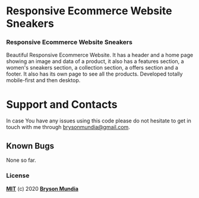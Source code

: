 # Responsive Ecommerce Website Sneakers

### Responsive Ecommerce Website Sneakers
Beautiful Responsive Ecommerce Website. It has a header and a home page showing an image and data of a product, it also has a features section, a women's sneakers section, a collection section, a offers section and a footer. It also has its own page to see all the products. Developed totally mobile-first and then desktop.

# Support and Contacts
In case You have any issues using this code please do not hesitate to get in touch with me through brysonmundia@gmail.com.

## Known Bugs
None so far.

### License
**[MIT](./LICENSE)** (c) 2020 **[Bryson Mundia]()**

